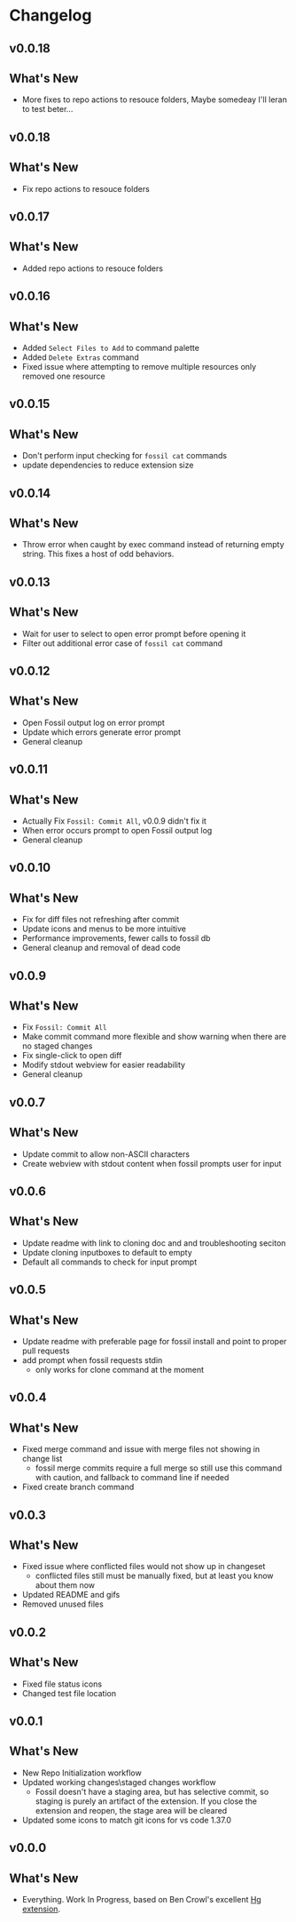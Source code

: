 Changelog
=============================================


v0.0.18
---------------------------------------------
## What's New
- More fixes to repo actions to resouce folders,
  Maybe somedeay I'll leran to test beter...


v0.0.18
---------------------------------------------
## What's New
- Fix repo actions to resouce folders


v0.0.17
---------------------------------------------
## What's New
- Added repo actions to resouce folders


v0.0.16
---------------------------------------------
## What's New
- Added `Select Files to Add` to command palette
- Added `Delete Extras` command
- Fixed issue where attempting to remove multiple resources
  only removed one resource


v0.0.15
---------------------------------------------
## What's New
- Don't perform input checking for `fossil cat` commands
- update dependencies to reduce extension size


v0.0.14
---------------------------------------------
## What's New
- Throw error when caught by exec command instead of returning empty string.
  This fixes a host of odd behaviors.


v0.0.13
---------------------------------------------
## What's New
- Wait for user to select to open error prompt before opening it
- Filter out additional error case of `fossil cat` command


v0.0.12
---------------------------------------------
## What's New
- Open Fossil output log on error prompt
- Update which errors generate error prompt
- General cleanup


v0.0.11
---------------------------------------------
## What's New
- Actually Fix `Fossil: Commit All`, v0.0.9 didn't fix it
- When error occurs prompt to open Fossil output log
- General cleanup


v0.0.10
---------------------------------------------
## What's New
- Fix for diff files not refreshing after commit
- Update icons and menus to be more intuitive
- Performance improvements, fewer calls to fossil db
- General cleanup and removal of dead code


v0.0.9
---------------------------------------------
## What's New
- Fix `Fossil: Commit All`
- Make commit command more flexible
  and show warning when there are no staged changes
- Fix single-click to open diff
- Modify stdout webview for easier readability
- General cleanup


v0.0.7
---------------------------------------------
## What's New
- Update commit to allow non-ASCII characters
- Create webview with stdout content when fossil prompts user for input


v0.0.6
---------------------------------------------
## What's New
- Update readme with link to cloning doc and and troubleshooting seciton
- Update cloning inputboxes to default to empty
- Default all commands to check for input prompt


v0.0.5
---------------------------------------------
## What's New
- Update readme with preferable page for fossil install and
  point to proper pull requests
- add prompt when fossil requests stdin
    - only works for clone command at the moment


v0.0.4
---------------------------------------------
## What's New
- Fixed merge command and issue with merge files not showing in change list
    - fossil merge commits require a full merge so still use this command with
      caution, and fallback to command line if needed
- Fixed create branch command


v0.0.3
---------------------------------------------
## What's New
- Fixed issue where conflicted files would not show up in changeset
    - conflicted files still must be manually fixed, but at least
      you know about them now
- Updated README and gifs
- Removed unused files


v0.0.2
---------------------------------------------
## What's New
- Fixed file status icons
- Changed test file location


v0.0.1
---------------------------------------------
## What's New
- New Repo Initialization workflow
- Updated working changes\staged changes workflow
    - Fossil doesn't have a staging area, but has selective commit,
      so staging is purely an artifact of the extension.
      If you close the extension and reopen, the stage area will be cleared
- Updated some icons to match git icons for vs code 1.37.0


v0.0.0
---------------------------------------------
## What's New
- Everything. Work In Progress, based on Ben Crowl's excellent
  [Hg extension](https://github.com/mrcrowl/vscode-hg/).

